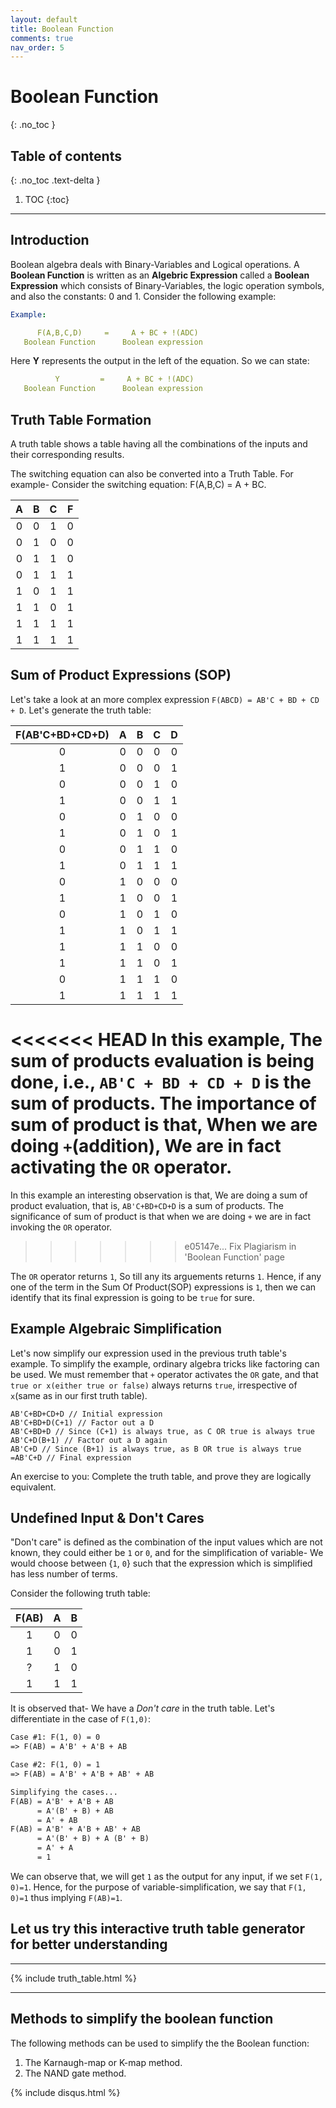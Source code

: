 ```yaml
---
layout: default
title: Boolean Function
comments: true
nav_order: 5
---
```


# Boolean Function
{: .no_toc }


## Table of contents
{: .no_toc .text-delta }

1. TOC
{:toc}

---



## Introduction


Boolean algebra deals with Binary-Variables and Logical operations.
A **Boolean Function** is written as an **Algebric Expression** called a **Boolean Expression** which consists of Binary-Variables, the logic operation symbols, and also the constants: 0 and 1.
Consider the following example:
```yaml
Example:  

      F(A,B,C,D)     =     A + BC + !(ADC)
   Boolean Function      Boolean expression
```
Here **Y** represents the output in the left of the equation. So we can state:

```yaml 
          Y         =     A + BC + !(ADC)
   Boolean Function      Boolean expression
```
## Truth Table Formation
A truth table shows a table having all the combinations of the inputs and their corresponding results.

The switching equation can also be converted into a Truth Table. For example- Consider the switching equation: F(A,B,C) = A + BC.

| A       | B       | C      | F      |
|:-------:|:-------:|:------:|:------:|
| 0       | 0       | 1      |0       |
| 0       | 1       | 0      |0       |
| 0       | 1       | 1      |0       |
| 0       | 1       | 1      |1       |
| 1       | 0       | 1      |1       |
| 1       | 1       | 0      |1       |
| 1       | 1       | 1      |1       |
| 1       | 1       | 1      |1       |


## Sum of Product Expressions (SOP)
Let's take a look at an more complex expression `F(ABCD) = AB'C + BD + CD + D`. Let's generate the truth table:

| F(AB'C+BD+CD+D)| A | B | C | D |
| :-----: |:-:|:-:|:-:|:-:|
| 0     | 0 | 0 | 0 | 0 |
| 1     | 0 | 0 | 0 | 1 |
| 0     | 0 | 0 | 1 | 0 |
| 1     | 0 | 0 | 1 | 1 |
| 0     | 0 | 1 | 0 | 0 |
| 1     | 0 | 1 | 0 | 1 |
| 0     | 0 | 1 | 1 | 0 |
| 1     | 0 | 1 | 1 | 1 |
| 0     | 1 | 0 | 0 | 0 |
| 1     | 1 | 0 | 0 | 1 |
| 0     | 1 | 0 | 1 | 0 |
| 1     | 1 | 0 | 1 | 1 |
| 1     | 1 | 1 | 0 | 0 |
| 1     | 1 | 1 | 0 | 1 |
| 0     | 1 | 1 | 1 | 0 |
| 1     | 1 | 1 | 1 | 1 |

<<<<<<< HEAD
In this example, The sum of products evaluation is being done, i.e., `AB'C + BD + CD + D` is the sum of products. The importance of sum of product is that, When we are doing `+`(addition), We are in fact activating the `OR` operator. 
=======
In this example an interesting observation is that, We are doing a sum of product evaluation, that is, `AB'C+BD+CD+D` is a sum of products. The significance of sum of product is that when we are doing `+` we are in fact invoking the `OR` operator. 
>>>>>>> e05147e... Fix Plagiarism in 'Boolean Function' page

The `OR` operator returns `1`, So till any its arguements returns `1`. Hence, if any one of the term in the Sum Of Product(SOP) expressions is `1`, then we can identify that its final expression is going to be `true` for sure. 

## Example Algebraic Simplification

Let's now simplify our expression used in the previous truth table's example. To simplify the example, ordinary algebra tricks like factoring can be used. We must remember that `+` operator activates the `OR` gate, and that `true or x(either true or false)` always returns `true`, irrespective of `x`(same as in our first truth table).
```
AB'C+BD+CD+D // Initial expression
AB'C+BD+D(C+1) // Factor out a D
AB'C+BD+D // Since (C+1) is always true, as C OR true is always true
AB'C+D(B+1) // Factor out a D again
AB'C+D // Since (B+1) is always true, as B OR true is always true
=AB'C+D // Final expression
```

An exercise to you: Complete the truth table, and prove they are logically equivalent. 

## Undefined Input & Don't Cares
"Don't care" is defined as the combination of the input values which are not known, they could either be `1` or `0`, and for the simplification of variable- We would choose between {`1`, `0`} such that the expression which is simplified has less number of terms.

Consider the following truth table:

| F(AB)| A | B |
| :----: |:-:| :-:|
| 1    | 0 | 0 |
| 1    | 0 | 1 |
| ?    | 1 | 0 |
| 1    | 1 | 1 |

It is observed that- We have a _Don't care_ in the truth table. Let's differentiate in the case of `F(1,0)`:

```markdown
Case #1: F(1, 0) = 0
=> F(AB) = A'B' + A'B + AB

Case #2: F(1, 0) = 1
=> F(AB) = A'B' + A'B + AB' + AB

Simplifying the cases...
F(AB) = A'B' + A'B + AB
	  = A'(B' + B) + AB
	  = A' + AB
F(AB) = A'B' + A'B + AB' + AB
	  = A'(B' + B) + A (B' + B)
	  = A' + A
	  = 1
```

We can observe that, we will get `1` as the output for any input, if we set `F(1, 0)=1`. Hence, for the purpose of variable-simplification, we say that `F(1, 0)=1` thus implying `F(AB)=1`.


## Let us try this interactive truth table generator for better understanding

---

{% include truth_table.html %}


---

## Methods to simplify the boolean function

The following methods can be used to simplify the the Boolean function:

1. The Karnaugh-map or K-map method.
1. The NAND gate method.




{% include disqus.html %}

